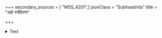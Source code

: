 +++
secondary_sources = [ "MSS_4201",]
jsonClass = "Subhaashita"
title = "अहो स्त्रीप्रेरणा"

+++

<details><summary>Text</summary>

अहो स्त्रीप्रेरणा नाम रजसालङ्घितात्मनाम्।  
पुंसां वात्येव सरसामाशयक्षोभकारिणी॥
</details>
